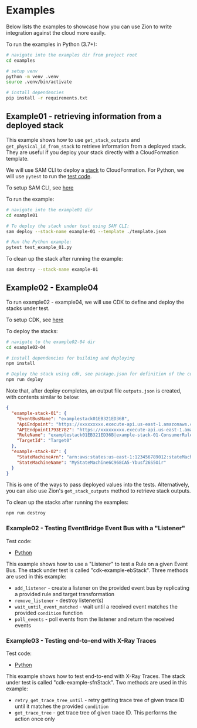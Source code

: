 # Examples

Below lists the examples to showcase how you can use Zion to write integration against the cloud more easily.

To run the examples in Python (3.7+):
```bash
# navigate into the examples dir from project root
cd examples

# setup venv
python -m venv .venv
source .venv/bin/activate

# install dependencies
pip install -r requirements.txt
```

## Example01 - retrieving information from a deployed stack

This example shows how to use `get_stack_outputs` and `get_physical_id_from_stack` to retrieve information from a deployed stack. They are useful if you deploy your stack directly with a CloudFormation template.

We will use SAM CLI to deploy a [stack](./example01/template.json) to CloudFormation. For Python, we will use `pytest` to run the [test code](./example01/test_example_01.py).

To setup SAM CLI, see [here](https://docs.aws.amazon.com/serverless-application-model/latest/developerguide/install-sam-cli.html)

To run the example:

```bash
# navigate into the example01 dir
cd example01

# To deploy the stack under test using SAM CLI:
sam deploy --stack-name example-01 --template ./template.json

# Run the Python example:
pytest test_example_01.py
```

To clean up the stack after running the example:

```bash
sam destroy --stack-name example-01
```

## Example02 - Example04

To run example02 - example04, we will use CDK to define and deploy the stacks under test.

To setup CDK, see [here](https://docs.aws.amazon.com/cdk/v2/guide/getting_started.html)

To deploy the stacks:

```bash
# navigate to the example02-04 dir
cd example02-04

# install dependencies for building and deploying
npm install

# Deploy the stack using cdk, see package.json for definition of the command:
npm run deploy

```

Note that, after deploy completes, an output file `outputs.json` is created, with contents similar to below:

```json
{
  "example-stack-01": {
    "EventBusName": "examplestack01EB321ED36B",
    "ApiEndpoint": "https://xxxxxxxxx.execute-api.us-east-1.amazonaws.com/prod/orders",
    "APIEndpoint1793E782": "https://xxxxxxxxx.execute-api.us-east-1.amazonaws.com/prod/",
    "RuleName": "examplestack01EB321ED36B|example-stack-01-ConsumerRuleEE1F6314-12K2NOJQRM8A6",
    "TargetId": "Target0"
  },
  "example-stack-02": {
    "StateMachineArn": "arn:aws:states:us-east-1:123456789012:stateMachine:MyStateMachine6C968CA5-Ybusf26S5Oir",
    "StateMachineName": "MyStateMachine6C968CA5-Ybusf26S5Oir"
  }
}

```

This is one of the ways to pass deployed values into the tests. Alternatively, you can also use Zion's `get_stack_outputs` method to retrieve stack outputs.

To clean up the stacks after running the examples:

```bash
npm run destroy
```

### Example02 - Testing EventBridge Event Bus with a "Listener"

Test code:
- [Python](./example02-04/tests/python/test_example_02.py)

This example shows how to use a "Listener" to test a Rule on a given Event Bus. The stack under test is called "cdk-example-ebStack". Three methods are used in this example:

- `add_listener` - create a listener on the provided event bus by replicating a provided rule and target transformation
- `remove_listener` - destroy listener(s)
- `wait_until_event_matched` -  wait until a received event matches the provided `condition` function
- `poll_events` - poll events from the listener and return the received events

### Example03 - Testing end-to-end with X-Ray Traces

Test code:
- [Python](./example02-04/tests/python/test_example_03.py)

This example shows how to test end-to-end with X-Ray Traces. The stack under test is called "cdk-example-sfnStack". Two methods are used in this example:

- `retry_get_trace_tree_until` - retry getting trace tree of given trace ID until it matches the provided `condition`
- `get_trace_tree` - get trace tree of given trace ID. This performs the action once only

